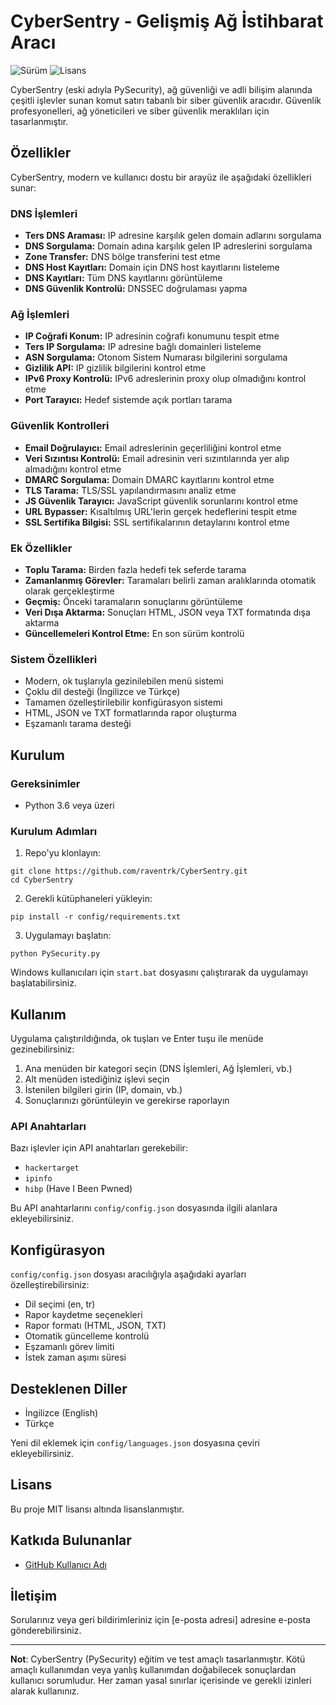 # CyberSentry - Gelişmiş Ağ İstihbarat Aracı

![Sürüm](https://img.shields.io/badge/sürüm-1.0.0-blue)
![Lisans](https://img.shields.io/badge/lisans-MIT-green)

CyberSentry (eski adıyla PySecurity), ağ güvenliği ve adli bilişim alanında çeşitli işlevler sunan komut satırı tabanlı bir siber güvenlik aracıdır. Güvenlik profesyonelleri, ağ yöneticileri ve siber güvenlik meraklıları için tasarlanmıştır.

## Özellikler

CyberSentry, modern ve kullanıcı dostu bir arayüz ile aşağıdaki özellikleri sunar:

### DNS İşlemleri
- **Ters DNS Araması:** IP adresine karşılık gelen domain adlarını sorgulama
- **DNS Sorgulama:** Domain adına karşılık gelen IP adreslerini sorgulama
- **Zone Transfer:** DNS bölge transferini test etme
- **DNS Host Kayıtları:** Domain için DNS host kayıtlarını listeleme
- **DNS Kayıtları:** Tüm DNS kayıtlarını görüntüleme
- **DNS Güvenlik Kontrolü:** DNSSEC doğrulaması yapma

### Ağ İşlemleri
- **IP Coğrafi Konum:** IP adresinin coğrafi konumunu tespit etme
- **Ters IP Sorgulama:** IP adresine bağlı domainleri listeleme
- **ASN Sorgulama:** Otonom Sistem Numarası bilgilerini sorgulama
- **Gizlilik API:** IP gizlilik bilgilerini kontrol etme
- **IPv6 Proxy Kontrolü:** IPv6 adreslerinin proxy olup olmadığını kontrol etme
- **Port Tarayıcı:** Hedef sistemde açık portları tarama

### Güvenlik Kontrolleri
- **Email Doğrulayıcı:** Email adreslerinin geçerliliğini kontrol etme
- **Veri Sızıntısı Kontrolü:** Email adresinin veri sızıntılarında yer alıp almadığını kontrol etme
- **DMARC Sorgulama:** Domain DMARC kayıtlarını kontrol etme
- **TLS Tarama:** TLS/SSL yapılandırmasını analiz etme
- **JS Güvenlik Tarayıcı:** JavaScript güvenlik sorunlarını kontrol etme
- **URL Bypasser:** Kısaltılmış URL'lerin gerçek hedeflerini tespit etme
- **SSL Sertifika Bilgisi:** SSL sertifikalarının detaylarını kontrol etme

### Ek Özellikler
- **Toplu Tarama:** Birden fazla hedefi tek seferde tarama
- **Zamanlanmış Görevler:** Taramaları belirli zaman aralıklarında otomatik olarak gerçekleştirme
- **Geçmiş:** Önceki taramaların sonuçlarını görüntüleme
- **Veri Dışa Aktarma:** Sonuçları HTML, JSON veya TXT formatında dışa aktarma
- **Güncellemeleri Kontrol Etme:** En son sürüm kontrolü

### Sistem Özellikleri
- Modern, ok tuşlarıyla gezinilebilen menü sistemi
- Çoklu dil desteği (İngilizce ve Türkçe)
- Tamamen özelleştirilebilir konfigürasyon sistemi
- HTML, JSON ve TXT formatlarında rapor oluşturma
- Eşzamanlı tarama desteği

## Kurulum

### Gereksinimler
- Python 3.6 veya üzeri

### Kurulum Adımları

1. Repo'yu klonlayın:
```
git clone https://github.com/raventrk/CyberSentry.git
cd CyberSentry
```

2. Gerekli kütüphaneleri yükleyin:
```
pip install -r config/requirements.txt
```

3. Uygulamayı başlatın:
```
python PySecurity.py
```

Windows kullanıcıları için `start.bat` dosyasını çalıştırarak da uygulamayı başlatabilirsiniz.

## Kullanım

Uygulama çalıştırıldığında, ok tuşları ve Enter tuşu ile menüde gezinebilirsiniz:

1. Ana menüden bir kategori seçin (DNS İşlemleri, Ağ İşlemleri, vb.)
2. Alt menüden istediğiniz işlevi seçin
3. İstenilen bilgileri girin (IP, domain, vb.)
4. Sonuçlarınızı görüntüleyin ve gerekirse raporlayın

### API Anahtarları

Bazı işlevler için API anahtarları gerekebilir:
- `hackertarget`
- `ipinfo`
- `hibp` (Have I Been Pwned)

Bu API anahtarlarını `config/config.json` dosyasında ilgili alanlara ekleyebilirsiniz.

## Konfigürasyon

`config/config.json` dosyası aracılığıyla aşağıdaki ayarları özelleştirebilirsiniz:

- Dil seçimi (en, tr)
- Rapor kaydetme seçenekleri
- Rapor formatı (HTML, JSON, TXT)
- Otomatik güncelleme kontrolü
- Eşzamanlı görev limiti
- İstek zaman aşımı süresi

## Desteklenen Diller

- İngilizce (English)
- Türkçe

Yeni dil eklemek için `config/languages.json` dosyasına çeviri ekleyebilirsiniz.

## Lisans

Bu proje MIT lisansı altında lisanslanmıştır.

## Katkıda Bulunanlar

- [GitHub Kullanıcı Adı](https://github.com/kullaniciadi)

## İletişim

Sorularınız veya geri bildirimleriniz için [e-posta adresi] adresine e-posta gönderebilirsiniz.

---

**Not**: CyberSentry (PySecurity) eğitim ve test amaçlı tasarlanmıştır. Kötü amaçlı kullanımdan veya yanlış kullanımdan doğabilecek sonuçlardan kullanıcı sorumludur. Her zaman yasal sınırlar içerisinde ve gerekli izinleri alarak kullanınız. 